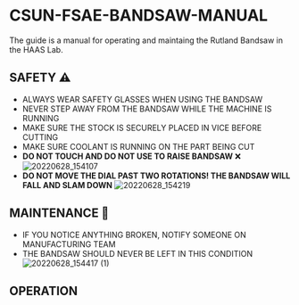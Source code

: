# CSUN-FSAE-BANDSAW-MANUAL
The guide is a manual for operating and maintaing the Rutland Bandsaw in the HAAS Lab. 

## SAFETY ⚠️

* ALWAYS WEAR SAFETY GLASSES WHEN USING THE BANDSAW
* NEVER STEP AWAY FROM THE BANDSAW WHILE THE MACHINE IS RUNNING
* MAKE SURE THE STOCK IS SECURELY PLACED IN VICE BEFORE CUTTING
* MAKE SURE COOLANT IS RUNNING ON THE PART BEING CUT
* **DO NOT TOUCH AND DO NOT USE TO RAISE BANDSAW** ❌ ![20220628_154107](https://user-images.githubusercontent.com/80706125/176317178-cc578a06-a91e-4aab-905f-86e1dc70544c.jpg) 
* **DO NOT MOVE THE DIAL PAST TWO ROTATIONS! THE BANDSAW WILL FALL AND SLAM DOWN** ![20220628_154219](https://user-images.githubusercontent.com/80706125/176317454-912c1d85-0fe7-4146-a0f8-eb901c7fe5c6.jpg)


## MAINTENANCE 🧹
* IF YOU NOTICE ANYTHING BROKEN, NOTIFY SOMEONE ON MANUFACTURING TEAM
* THE BANDSAW SHOULD NEVER BE LEFT IN THIS CONDITION ![20220628_154417 (1)](https://user-images.githubusercontent.com/80706125/176318396-01512ef7-1326-4b1a-93fe-92719e0ac405.jpg)

## OPERATION
